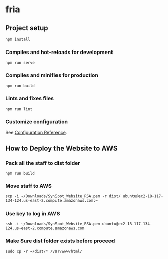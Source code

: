 # fria

## Project setup
```
npm install
```

### Compiles and hot-reloads for development
```
npm run serve
```

### Compiles and minifies for production
```
npm run build
```

### Lints and fixes files
```
npm run lint
```

### Customize configuration
See [Configuration Reference](https://cli.vuejs.org/config/).

## How to Deploy the Website to AWS
### Pack all the staff to dist folder
```
npm run build
```
### Move staff to AWS
```
scp -i ~/Downloads/SynSpot_Website_RSA.pem -r dist/ ubuntu@ec2-18-117-134-124.us-east-2.compute.amazonaws.com:~
```
### Use key to log in AWS
```
ssh -i ~/Downloads/SynSpot_Website_RSA.pem ubuntu@ec2-18-117-134-124.us-east-2.compute.amazonaws.com
```
### Make Sure dist folder exists before proceed
```
sudo cp -r ~/dist/* /var/www/html/
```